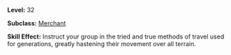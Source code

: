 <!-- TITLE: The Silk Road -->
<!-- SUBTITLE: A quick summary of The Silk Road -->

**Level:** 32

**Subclass:** [Merchant](merchant)

**Skill Effect:**  Instruct your group in the tried and true methods of travel used for generations, greatly hastening their movement over all terrain.